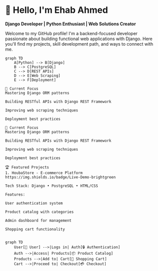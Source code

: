 # 👋 Hello, I'm Ehab Ahmed 

**Django Developer | Python Enthusiast | Web Solutions Creator**

Welcome to my GitHub profile! I'm a backend-focused developer passionate about building functional web applications with Django. Here you'll find my projects, skill development path, and ways to connect with me.

```mermaid
graph TD
    A[Python] --> B[Django]
    B --> C[PostgreSQL]
    C --> D[REST APIs]
    D --> E[Web Scraping]
    E --> F[Deployment]

🔭 Current Focus
Mastering Django ORM patterns

Building RESTful APIs with Django REST Framework

Improving web scraping techniques

Deployment best practices

🔭 Current Focus
Mastering Django ORM patterns

Building RESTful APIs with Django REST Framework

Improving web scraping techniques

Deployment best practices

🏆 Featured Projects
1. HoubaStore - E-commerce Platform
https://img.shields.io/badge/Live-Demo-brightgreen

Tech Stack: Django • PostgreSQL • HTML/CSS

Features:

User authentication system

Product catalog with categories

Admin dashboard for management

Shopping cart functionality


graph TD
    User[👤 User] -->|Logs in| Auth[🔒 Authentication]
    Auth -->|Access| Products[📦 Product Catalog]
    Products -->|Add to| Cart[🛒 Shopping Cart]
    Cart -->|Proceed to| Checkout[💳 Checkout]
